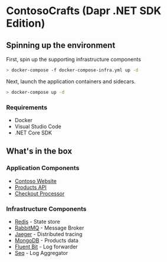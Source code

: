 # ContosoCrafts (Dapr .NET SDK Edition)

## Spinning up the environment

First, spin up the supporting infrastructure components

```bash
> docker-compose -f docker-compose-infra.yml up -d
```

Next, launch the application containers and sidecars.

```bash
> docker-compose up -d
```

### Requirements

- Docker
- Visual Studio Code
- .NET Core SDK

## What's in the box

### Application Components

- [Contoso Website](src/ContosoCrafts.WebSite)
- [Products API](src/ContosoCrafts.ProductsApi)
- [Checkout Processor](src/ContosoCrafts.CheckoutProcessor)

### Infrastructure Components

- [Redis](https://redis.io/) - State store
- [RabbitMQ](https://www.rabbitmq.com/) - Message Broker
- [Jaeger](https://www.jaegertracing.io/) - Distributed tracing
- [MongoDB](https://docs.mongodb.com/) - Products data
- [Fluent Bit](https://fluentbit.io/) - Log forwarder
- [Seq](https://datalust.co/seq) - Log Aggregator

